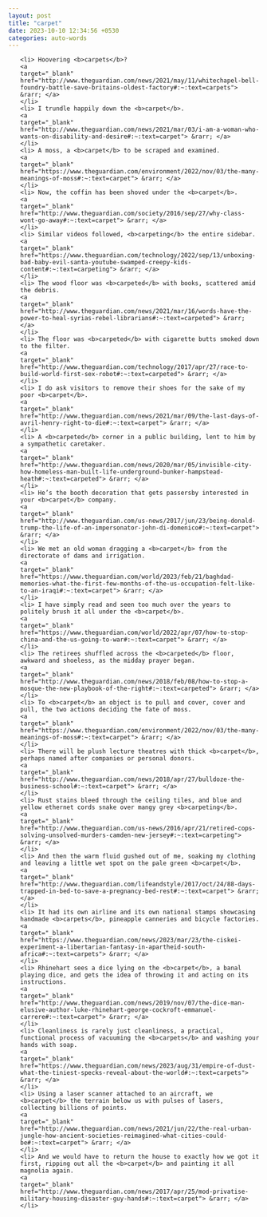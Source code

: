 ```yaml
---
layout: post
title: "carpet"
date: 2023-10-10 12:34:56 +0530
categories: auto-words
---
```

<ol>

    <li> Hoovering <b>carpets</b>?
    <a 
    target="_blank" 
    href="http://www.theguardian.com/news/2021/may/11/whitechapel-bell-foundry-battle-save-britains-oldest-factory#:~:text=carpets"> &rarr; </a>
    </li>
    <li> I trundle happily down the <b>carpet</b>.
    <a 
    target="_blank" 
    href="http://www.theguardian.com/news/2021/mar/03/i-am-a-woman-who-wants-on-disability-and-desire#:~:text=carpet"> &rarr; </a>
    </li>
    <li> A moss, a <b>carpet</b> to be scraped and examined.
    <a 
    target="_blank" 
    href="https://www.theguardian.com/environment/2022/nov/03/the-many-meanings-of-moss#:~:text=carpet"> &rarr; </a>
    </li>
    <li> Now, the coffin has been shoved under the <b>carpet</b>.
    <a 
    target="_blank" 
    href="http://www.theguardian.com/society/2016/sep/27/why-class-wont-go-away#:~:text=carpet"> &rarr; </a>
    </li>
    <li> Similar videos followed, <b>carpeting</b> the entire sidebar.
    <a 
    target="_blank" 
    href="https://www.theguardian.com/technology/2022/sep/13/unboxing-bad-baby-evil-santa-youtube-swamped-creepy-kids-content#:~:text=carpeting"> &rarr; </a>
    </li>
    <li> The wood floor was <b>carpeted</b> with books, scattered amid the debris.
    <a 
    target="_blank" 
    href="http://www.theguardian.com/news/2021/mar/16/words-have-the-power-to-heal-syrias-rebel-librarians#:~:text=carpeted"> &rarr; </a>
    </li>
    <li> The floor was <b>carpeted</b> with cigarette butts smoked down to the filter.
    <a 
    target="_blank" 
    href="http://www.theguardian.com/technology/2017/apr/27/race-to-build-world-first-sex-robot#:~:text=carpeted"> &rarr; </a>
    </li>
    <li> I do ask visitors to remove their shoes for the sake of my poor <b>carpet</b>.
    <a 
    target="_blank" 
    href="http://www.theguardian.com/news/2021/mar/09/the-last-days-of-avril-henry-right-to-die#:~:text=carpet"> &rarr; </a>
    </li>
    <li> A <b>carpeted</b> corner in a public building, lent to him by a sympathetic caretaker.
    <a 
    target="_blank" 
    href="http://www.theguardian.com/news/2020/mar/05/invisible-city-how-homeless-man-built-life-underground-bunker-hampstead-heath#:~:text=carpeted"> &rarr; </a>
    </li>
    <li> He’s the booth decoration that gets passersby interested in your <b>carpet</b> company.
    <a 
    target="_blank" 
    href="http://www.theguardian.com/us-news/2017/jun/23/being-donald-trump-the-life-of-an-impersonator-john-di-domenico#:~:text=carpet"> &rarr; </a>
    </li>
    <li> We met an old woman dragging a <b>carpet</b> from the directorate of dams and irrigation.
    <a 
    target="_blank" 
    href="https://www.theguardian.com/world/2023/feb/21/baghdad-memories-what-the-first-few-months-of-the-us-occupation-felt-like-to-an-iraqi#:~:text=carpet"> &rarr; </a>
    </li>
    <li> I have simply read and seen too much over the years to politely brush it all under the <b>carpet</b>.
    <a 
    target="_blank" 
    href="https://www.theguardian.com/world/2022/apr/07/how-to-stop-china-and-the-us-going-to-war#:~:text=carpet"> &rarr; </a>
    </li>
    <li> The retirees shuffled across the <b>carpeted</b> floor, awkward and shoeless, as the midday prayer began.
    <a 
    target="_blank" 
    href="http://www.theguardian.com/news/2018/feb/08/how-to-stop-a-mosque-the-new-playbook-of-the-right#:~:text=carpeted"> &rarr; </a>
    </li>
    <li> To <b>carpet</b> an object is to pull and cover, cover and pull, the two actions deciding the fate of moss.
    <a 
    target="_blank" 
    href="https://www.theguardian.com/environment/2022/nov/03/the-many-meanings-of-moss#:~:text=carpet"> &rarr; </a>
    </li>
    <li> There will be plush lecture theatres with thick <b>carpet</b>, perhaps named after companies or personal donors.
    <a 
    target="_blank" 
    href="http://www.theguardian.com/news/2018/apr/27/bulldoze-the-business-school#:~:text=carpet"> &rarr; </a>
    </li>
    <li> Rust stains bleed through the ceiling tiles, and blue and yellow ethernet cords snake over mangy grey <b>carpeting</b>.
    <a 
    target="_blank" 
    href="http://www.theguardian.com/us-news/2016/apr/21/retired-cops-solving-unsolved-murders-camden-new-jersey#:~:text=carpeting"> &rarr; </a>
    </li>
    <li> And then the warm fluid gushed out of me, soaking my clothing and leaving a little wet spot on the pale green <b>carpet</b>.
    <a 
    target="_blank" 
    href="http://www.theguardian.com/lifeandstyle/2017/oct/24/88-days-trapped-in-bed-to-save-a-pregnancy-bed-rest#:~:text=carpet"> &rarr; </a>
    </li>
    <li> It had its own airline and its own national stamps showcasing handmade <b>carpets</b>, pineapple canneries and bicycle factories.
    <a 
    target="_blank" 
    href="https://www.theguardian.com/news/2023/mar/23/the-ciskei-experiment-a-libertarian-fantasy-in-apartheid-south-africa#:~:text=carpets"> &rarr; </a>
    </li>
    <li> Rhinehart sees a dice lying on the <b>carpet</b>, a banal playing dice, and gets the idea of throwing it and acting on its instructions.
    <a 
    target="_blank" 
    href="http://www.theguardian.com/news/2019/nov/07/the-dice-man-elusive-author-luke-rhinehart-george-cockroft-emmanuel-carrere#:~:text=carpet"> &rarr; </a>
    </li>
    <li> Cleanliness is rarely just cleanliness, a practical, functional process of vacuuming the <b>carpets</b> and washing your hands with soap.
    <a 
    target="_blank" 
    href="https://www.theguardian.com/news/2023/aug/31/empire-of-dust-what-the-tiniest-specks-reveal-about-the-world#:~:text=carpets"> &rarr; </a>
    </li>
    <li> Using a laser scanner attached to an aircraft, we <b>carpet</b> the terrain below us with pulses of lasers, collecting billions of points.
    <a 
    target="_blank" 
    href="http://www.theguardian.com/news/2021/jun/22/the-real-urban-jungle-how-ancient-societies-reimagined-what-cities-could-be#:~:text=carpet"> &rarr; </a>
    </li>
    <li> And we would have to return the house to exactly how we got it first, ripping out all the <b>carpet</b> and painting it all magnolia again.
    <a 
    target="_blank" 
    href="http://www.theguardian.com/news/2017/apr/25/mod-privatise-military-housing-disaster-guy-hands#:~:text=carpet"> &rarr; </a>
    </li>